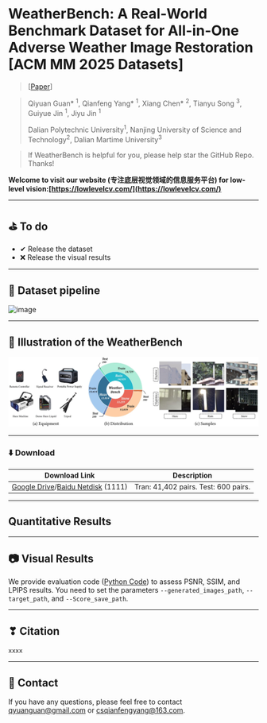 


# WeatherBench: A Real-World Benchmark Dataset for All-in-One Adverse Weather Image Restoration [ACM MM 2025 Datasets]

> [[Paper]()]

> Qiyuan Guan* <sup>1</sup>, Qianfeng Yang* <sup>1</sup>, Xiang Chen* <sup>2</sup>,  Tianyu Song <sup>3</sup>, Guiyue Jin <sup>1</sup>, Jiyu Jin <sup>1</sup>
>
> Dalian Polytechnic University<sup>1</sup>, Nanjing University of Science and Technology<sup>2</sup>, Dalian Martime University<sup>3</sup>

> If WeatherBench is helpful for you, please help star the GitHub Repo. Thanks!


 **Welcome to visit our website (专注底层视觉领域的信息服务平台) for low-level vision:[https://lowlevelcv.com/](https://lowlevelcv.com/)**

---

## ⛳️ To do

* ✔ Release the dataset
* ❌ Release the visual results
---

## :hammer: Dataset pipeline
![image](https://github.com/guanqiyuan/WeatherIR/blob/main/figs/data_pipeline.jpg)

---

## :date: Illustration of the WeatherBench
![image](https://github.com/guanqiyuan/WeatherBench/blob/main/figs/data.jpg)

---

### ⬇️ Download
| Download Link | Description |
|---------|------|
| [Google Drive](https://seungjunnah.github.io/Datasets/gopro)/[Baidu Netdisk](https://seungjunnah.github.io/Datasets/gopro) (1111) | Tran: 41,402 pairs.    Test: 600 pairs. |

---


## Quantitative Results

---

## 📷️ Visual Results

We provide evaluation code ([Python Code](https://github.com/guanqiyuan/WeatherBench/blob/main/evaluation.py)) to assess PSNR, SSIM, and LPIPS results. You need to set the parameters `--generated_images_path`, `--target_path`, and `--Score_save_path`.


---

## ❣ Citation
`xxxx`

---

## 📧 Contact
If you have any questions, please feel free to contact qyuanguan@gmail.com or csqianfengyang@163.com.

